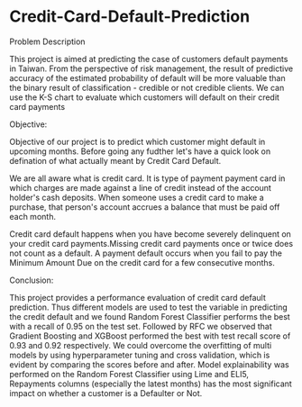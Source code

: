 # Credit-Card-Default-Prediction
Problem Description

This project is aimed at predicting the case of customers default payments in Taiwan. From the perspective of risk management, the result of predictive accuracy of the estimated probability of default will be more valuable than the binary result of classification - credible or not credible clients. We can use the K-S chart to evaluate which customers will default on their credit card payments

Objective:

Objective of our project is to predict which customer might default in upcoming months. Before going any fudther let's have a quick look on defination of what actually meant by Credit Card Default.

We are all aware what is credit card. It is type of payment payment card in which charges are made against a line of credit instead of the account holder's cash deposits. When someone uses a credit card to make a purchase, that person's account accrues a balance that must be paid off each month.

Credit card default happens when you have become severely delinquent on your credit card payments.Missing credit card payments once or twice does not count as a default. A payment default occurs when you fail to pay the Minimum Amount Due on the credit card for a few consecutive months.

Conclusion:

This project provides a performance evaluation of credit card default prediction. Thus different models are used to test the variable in predicting the credit default and we found Random Forest Classifier performs the best with a recall of 0.95 on the test set. Followed by RFC we observed that Gradient Boosting and XGBoost performed the best with test recall score of 0.93 and 0.92 respectively. We could overcome the overfitting of multi models by using hyperparameter tuning and cross validation, which is evident by comparing the scores before and after. Model explainability was performed on the Random Forest Classifier using Lime and ELI5, Repayments columns (especially the latest months) has the most significant impact on whether a customer is a Defaulter or Not.
